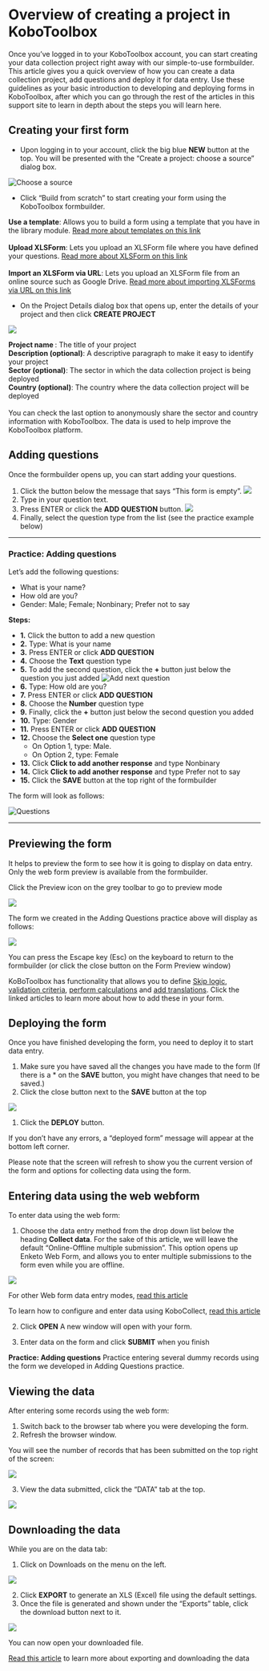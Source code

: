 # Overview of creating a project in KoboToolbox

Once you’ve logged in to your KoboToolbox account, you can start creating your data collection project right away with our simple-to-use formbuilder. This article gives you a quick overview of how you can create a data collection project, add questions and deploy it for data entry. Use these guidelines as your basic introduction to developing and deploying forms in KoboToolbox, after which you can go through the rest of the articles in this support site to learn in depth about the steps you will learn here.

## Creating your first form

* Upon logging in to your account, click the big blue **NEW** button at the top. You will be presented with the “Create a project: choose a source” dialog box.
  
![Choose a source](images/overview_of_creating_a_project/choose_source.png)

* Click “Build from scratch” to start creating your form using the KoboToolbox formbuilder.

<p class="note"><strong>Use a template</strong>: Allows you to build a form using a template that you have in the library module. <a href="https://support.kobotoolbox.org/add_questions_library">Read more about templates on this link</a> <br /><br />
<strong>Upload XLSForm</strong>: Lets you upload an XLSForm file where you have defined your questions. <a href="https://xlsform.org">Read more about XLSForm on this link</a><br /><br /> 
<strong>Import an XLSForm via URL</strong>: Lets you upload an XLSForm file from an online source such as Google Drive. <a href="https://support.kobotoolbox.org/xls_url.html">Read more about importing XLSForms via URL on this link</a>
</p>

* On the Project Details dialog box that opens up, enter the details of your project and then click **CREATE PROJECT**

![](images/overview_of_creating_a_project/project_details.png)

<p class="note">
<strong> Project name </strong>: The title of your project <br />
<strong>Description (optional)</strong>: A descriptive paragraph to make it easy to identify your project<br />
<strong>Sector (optional)</strong>: The sector in which the data collection project is being deployed<br />
<strong>Country (optional)</strong>: The country where the data collection project will be deployed <br /><br />
You can check the last option to anonymously share the sector and country information with KoboToolbox. The data is used to help improve the KoboToolbox platform.
</p>

## Adding questions

Once the formbuilder opens up, you can start adding your questions.

1. Click the <i class="k-icon k-icon-plus"></i> button below the message that says “This form is empty”.
![](images/overview_of_creating_a_project/add_new_question.png)
2. Type in your question text.
3. Press ENTER or click the **ADD QUESTION** button.
![](images/overview_of_creating_a_project/add_question_button.png)
1. Finally, select the question type from the list (see the practice example below)

---

### Practice: Adding questions

Let’s add the following questions:
- What is your name?
- How old are you?
- Gender: Male; Female; Nonbinary; Prefer not to say

**Steps:**

- **1.** Click the <i class="k-icon k-icon-plus"></i> button to add a new question
- **2.** Type: What is your name
- **3.** Press ENTER or click **ADD QUESTION**
- **4.** Choose the **Text** question type
- **5.** To add the second question, click the **+** button just below the question you just added
  ![Add next question](images/overview_of_creating_a_project/add_next_question.png)
- **6.** Type: How old are you?
- **7.** Press ENTER or click **ADD QUESTION**
- **8.** Choose the **Number** question type
- **9.** Finally, click the **+** button just below the second question you added
- **10.** Type: Gender
- **11.** Press ENTER or click **ADD QUESTION**
- **12.** Choose the **Select one** question type
  - On Option 1, type: Male.
  - On Option 2, type: Female
- **13.** Click **Click to add another response** and type Nonbinary
- **14.** Click **Click to add another response** and type Prefer not to say
- **15.** Click the **SAVE** button at the top right of the formbuilder

The form will look as follows:

![Questions](images/overview_of_creating_a_project/questions.png)

---

## Previewing the form

It helps to preview the form to see how it is going to display on data entry. Only the web form preview is available from the formbuilder.

Click the <i class="k-icon k-icon-view"></i> Preview icon on the grey toolbar to go to preview mode

![](images/overview_of_creating_a_project/preview.png)

The form we created in the Adding Questions practice above will display as follows:

![](images/overview_of_creating_a_project/form_preview.png)

You can press the Escape key (Esc) on the keyboard to return to the formbuilder (or click the close button on the Form Preview window)

<p class="note">
KoBoToolbox has functionality that allows you to define <a href="skip_logic.html">Skip logic</a>, <a href="validation_criteria.html">validation criteria</a>, <a href="calculate_questions.html">perform calculations</a> and <a href="language_dashboard.html">add translations</a>. Click the linked articles to learn more about how to add these in your form.
</p>

## Deploying the form

Once you have finished developing the form, you need to deploy it to start data entry. 
1. Make sure you have saved all the changes you have made to the form (If there is a * on the **SAVE** button, you might have changes that need to be saved.)
2. Click the <i class="k-icon k-icon-close"></i> close button next to the **SAVE** button at the top

![](images/overview_of_creating_a_project/close_form.png)

1. Click the **DEPLOY** button.

If you don’t have any errors, a “deployed form” message will appear at the bottom left corner.

Please note that the screen will refresh to show you the current version of the form and options for collecting data using the form.

## Entering data using the web webform

To enter data using the web form:

1. Choose the data entry method from the drop down list below the heading **Collect data**. For the sake of this article, we will leave the default “Online-Offline multiple submission”. This option opens up Enketo Web Form, and allows you to enter multiple submissions to the form even while you are offline. 

![](images/overview_of_creating_a_project/collect_data.png)

For other Web form data entry modes, [read this article](https://support.kobotoolbox.org/data_through_webforms.html)

To learn how to configure and enter data using KoboCollect, [read this article](https://support.kobotoolbox.org/kobocollect_on_android_latest.html)

2. Click **OPEN**
A new window will open with your form.

3. Enter data on the form and click **SUBMIT** when you finish

<div class="box">
<strong>Practice: Adding questions</strong>
Practice entering several dummy records using the form we developed in Adding Questions practice.
</div>

## Viewing the data

After entering some records using the web form: 
1. Switch back to the browser tab where you were developing the form.
2. Refresh the browser window.

You will see the number of records that has been submitted on the top right of the screen:

![](images/overview_of_creating_a_project/submissions.png)

3. View the data submitted, click the “DATA” tab at the top.
  
![](images/overview_of_creating_a_project/data_tab.png)

## Downloading the data

While you are on the data tab:
1. Click on Downloads on the menu on the left.

![](images/overview_of_creating_a_project/downloads_tab.png)

2. Click **EXPORT** to generate an XLS (Excel) file using the default settings.
3. Once the file is generated and shown under the “Exports” table, click the download button next to it.

![](images/overview_of_creating_a_project/exports.png)
  
You can now open your downloaded file.

<p class="note">
<a href="https://support.kobotoolbox.org/export_download.html">Read this article</a> to learn more about exporting and downloading the data
</p>
